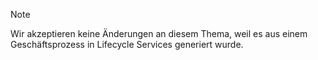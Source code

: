 > [!NOTE]
> Wir akzeptieren keine Änderungen an diesem Thema, weil es aus einem Geschäftsprozess in Lifecycle Services generiert wurde.